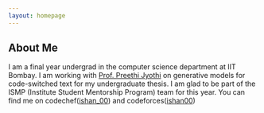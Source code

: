 ```yaml
---
layout: homepage
---
```


## About Me

I am a final year undergrad in the computer science department at IIT Bombay. I am working with [Prof. Preethi Jyothi](https://www.cse.iitb.ac.in/~pjyothi/) on generative models for code-switched text for my undergraduate thesis. I am glad to be part of the ISMP (Institute Student Mentorship Program) team for this year.
You can find me on codechef([ishan_00](https://www.codechef.com/users/ishan_00)) and codeforces([ishan00](https://codeforces.com/profile/ishan00))



